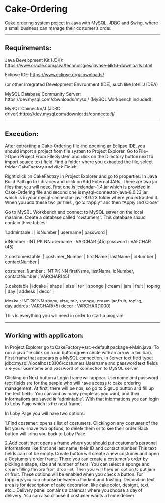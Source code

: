# Cake-Ordering

Cake ordering system project in Java with MySQL, JDBC and Swing, where a small business can manage their costumer’s order.

-------------
Requirements:
-------------

Java Development Kit (JDK): https://www.oracle.com/java/technologies/javase-jdk16-downloads.html 

Eclipse IDE: https://www.eclipse.org/downloads/

(or other Integrated Development Environment (IDE), such like IntelliJ IDEA) 

MySQL Database Community Server: https://dev.mysql.com/downloads/mysql/ (MySQL Workbench included).

MySQL Connector/J (JDBC driver):https://dev.mysql.com/downloads/connector/j/

----------
Execution:
----------
After extracting a Cake-Ordering file and opening an Eclipse IDE, you should import a project from file system to  Project Explorer. Go to File->Open Project From File System and click on the Directory button next to import source text field. Find a folder where you extracted the file, select folder CakeFactory and click Finish.  

Right click on CakeFactory in Project Explorer and go to properties.  In Java Build Path go to Libraries and click on Add External JARs. There are two jar files that you will need. First one is jcalendar-1.4.jar which is provided in Cake-Ordering file and second one is mysql-connector-java-8.0.23.jar which is in your  mysql-connector-java-8.0.23 folder where you extracted it. When you add these two jar files , go to “Apply” and then “Apply and Close” 

Go to MySQL Workbench and connect to MySQL server on the local mashine. Create a database called “costumers”. This database shoud contain three tables: 

1.admintable :
| idNumber | username | password | 

idNumber : INT PK NN
username : VARCHAR (45)
password : VARCHAR (45)

2.costumerstable:
| costumer_Number | firstName | lastName | idNumber | contactNumber |

costumer_Number : INT PK NN
firstName, lastName, idNumber, contactNumber : VARCHAR(45)

3.caketable
| idcake | shape | size | teir | sponge | cream | jam | fruit | toping | day | address | decor |

idcake : INT PK NN
shape, size, teir, sponge, cream, jar,fruit, toping, day,addres : VARCHAR(45)
decor : VARCHAR(1000)

This is everything you will need in order to start a program. 

------------------------
Working with applicaton:
------------------------

In Project Explorer go to CakeFactory->src->default package->Main.java. To run a java file click on a run button(green circle with an arrow in toolbar). First frame that appears is a MySQL connection. In Server text field type:  
jdbc:mysql://localhost:3306/costumers 
Username and password text fields are your username and password of connection to MySQL server. 

Clicking on Next button a Login frame will appear.  Username and password text fields are for the people who will have access to cake ordering management. At first, there will be non, so go to SignUp button and fill up the text fields. You can add as many people as you want, and their informations are saved in “admintable”. With that informations you can login to Loby Page which is the next frame.

In Loby Page you will have two options:  

  1.Find costumer: opens a list of costumers. Clicking on any costumer of the list you will have two options, to delete them or to see their order. Back button will bring you back to Loby Page. 

  2.Add costumer: opens a frame where you should put costumer’s personal informations like first and last name, their ID and contact number. This text fields can not be empty. Create button will create a new costumer and open a Costumer’s order frame. There you can create a costumer’s order by picking a shape, size and number of tiers. You can select a sponge and cream filling flavors from drop list. Then you will have an option to put jam or fruit. These options will be enabled when you check a button. For toppings you can choose between a fondant and frosting. Decoration text area is for description of cake decoration, like cake color, designs, text, etc... Delivery panel contains a calendar where you choose a day of delivery. You can also choose if costumer wants a home deliver